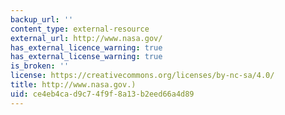 ```yaml
---
backup_url: ''
content_type: external-resource
external_url: http://www.nasa.gov/
has_external_licence_warning: true
has_external_license_warning: true
is_broken: ''
license: https://creativecommons.org/licenses/by-nc-sa/4.0/
title: http://www.nasa.gov.)
uid: ce4eb4ca-d9c7-4f9f-8a13-b2eed66a4d89
---
```


